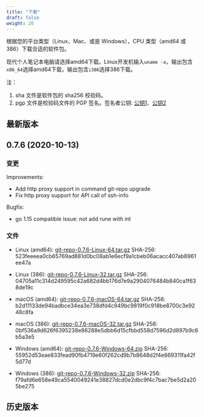 ```yaml
---
title: "下载"
draft: false
weight: 20
---
```


根据您的平台类型（Linux、Mac、或是 Windows），CPU 类型（amd64 或 386）下载合适的软件包。

现代个人笔记本电脑请选择amd64下载。Linux开发机输入`uname -a`，输出包含`x86_64`选择amd64下载，输出包含`i386`选择386下载。

注：

1. sha 文件是软件包的 sha256 校验码。
2. pgp 文件是校验码文件的 PGP 签名。签名者公钥: [公钥1](/download/pubkey/key1.pub)、[公钥2](/download/pubkey/key2.pub)

## 最新版本

## 0.7.6 (2020-10-13)

### 变更

Improvements:

+ Add http proxy support in command git-repo upgrade
+ Fix http proxy support for API call of ssh-info

Bugfix:

+ go 1.15 compatible issue: not add rune with int

### 文件

+ Linux (amd64): [git-repo-0.7.6-Linux-64.tar.gz](/releases/v0.7.6/git-repo-0.7.6-Linux-64.tar.gz)
  SHA-256: 523feeeea0cb65769ad881d0bc08ab1e6ecf9a1cbeb06acacc407ab8961ee47a

+ Linux (386): [git-repo-0.7.6-Linux-32.tar.gz](/releases/v0.7.6/git-repo-0.7.6-Linux-32.tar.gz)
  SHA-256: 04705a11c314d249595c42a682d4bb176d7e9a2904076484b840ca1f638de19c

+ macOS (amd64): [git-repo-0.7.6-macOS-64.tar.gz](/releases/v0.7.6/git-repo-0.7.6-macOS-64.tar.gz)
  SHA-256: b2d11133de94badbce34ea3e738dfd4c949bc9819f0c918be8700c3e9248c8fa

+ macOS (386): [git-repo-0.7.6-macOS-32.tar.gz](/releases/v0.7.6/git-repo-0.7.6-macOS-32.tar.gz)
  SHA-256: 0bf536a9d626f6395238e86288e5dbb6d15cfbbd558d7596d2d897b9c6b5a3e5

+ Windows (amd64): [git-repo-0.7.6-Windows-64.zip](/releases/v0.7.6/git-repo-0.7.6-Windows-64.zip)
  SHA-256: 55952d53eae833fead90fb4719e60f262cd9b7b8648d2f4e669311fa42f5d77d

+ Windows (386): [git-repo-0.7.6-Windows-32.zip](/releases/v0.7.6/git-repo-0.7.6-Windows-32.zip)
  SHA-256: f79afd6e658e49ca5540049241e38827dcd0e2dbc9f4c7bac7be5d2a205be275


## 历史版本

